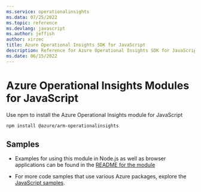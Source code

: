 ```yaml
---
ms.service: operationalinsights
ms.data: 07/25/2022
ms.topic: reference
ms.devlang: javascript
ms.author: jeffish
author: xirzec
title: Azure Operational Insights SDK for JavaScript
description: Reference for Azure Operational Insights SDK for JavaScript
ms.date: 06/15/2022
---
```

# Azure Operational Insights Modules for JavaScript

Use npm to install the Azure Operational Insights module for JavaScript

```bash
npm install @azure/arm-operationalinsights
```

## Samples

* Examples for using this module in Node.js as well as browser applications can be found in the [README for the module](https://www.npmjs.com/package/@azure/arm-operationalinsights)

* For more code samples that use various Azure packages, explore the [JavaScript samples](https://docs.microsoft.com/samples/browse/?languages=javascript).